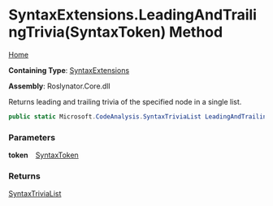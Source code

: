 # SyntaxExtensions\.LeadingAndTrailingTrivia\(SyntaxToken\) Method

[Home](../../../README.md)

**Containing Type**: [SyntaxExtensions](../README.md)

**Assembly**: Roslynator\.Core\.dll

  
Returns leading and trailing trivia of the specified node in a single list\.

```csharp
public static Microsoft.CodeAnalysis.SyntaxTriviaList LeadingAndTrailingTrivia(this Microsoft.CodeAnalysis.SyntaxToken token)
```

### Parameters

**token** &ensp; [SyntaxToken](https://docs.microsoft.com/en-us/dotnet/api/microsoft.codeanalysis.syntaxtoken)

### Returns

[SyntaxTriviaList](https://docs.microsoft.com/en-us/dotnet/api/microsoft.codeanalysis.syntaxtrivialist)

